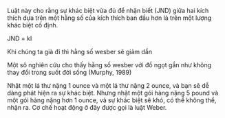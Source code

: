 Luật này cho rằng sự khác biệt vừa đủ để nhận biết (JND) giữa hai kích thích dựa trên một hằng số của kích thích ban đầu hơn là trên một lượng khác biệt cố định. 

JND = kI

Khi chúng ta già đi thì hằng số wesber sẽ giảm dần

Một sô nghiên cứu cho thấy hằng số wesber với đồ ngọt gần như không thay đổi trong suốt đời sống (Murphy, 1989)

Nhặt một lá thư nặng 1 ounce và một lá thư nặng 2 ounce, và bạn sẽ dễ dàng phát hiện ra sự khác biệt. Nhưng nhặt một gói hàng nặng 5 pound và một gói hàng nặng hơn 1 ounce, và sự khác biệt sẽ khó, có thể không thể, nhận ra. Cơ chế hoạt động ở đây được gọi là luật Weber. 

